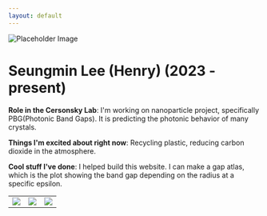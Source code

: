 ```yaml
---
layout: default
---
```


<!-- Replace `example_student` with your name -->
<img src="/website/assets/img/example_student.png" alt="Placeholder Image" class="center" style="max-width: 100%">

<!-- Replace `Example Student` with your name and include your start date-->
# **Seungmin Lee (Henry) (2023 - present)**

<!-- Choose your title -- feel free to be professionally silly -->
**Role in the Cersonsky Lab**: I'm working on nanoparticle project, specifically PBG(Photonic Band Gaps). It is predicting the photonic behavior of many crystals.

<!-- Name at least one research topic amongst this list -->
**Things I'm excited about right now**: Recycling plastic, reducing carbon dioxide in the atmosphere. 

<!-- Ultimately, we'll use this section to
     include papers and talks, and contributions
     But for now put whatever you want -->
**Cool stuff I've done**: I helped build this website. I can make a gap atlas, which is the plot showing the band gap depending on the radius at a specific epsilon.


<!-- If you have photos you would like to exhibit,
     save them as `/assets/member_images/your_name_photo_#.png`
     and replace example_student below -->

|      |      |      |
|:----:|:----:|:----:|
|![](/website/assets/img/Seungmin_Henry_Lee_1.png) | ![](/website/assets/img/Seungmin_Henry_Lee_2.png) | ![](/website/assets/img/Seungmin_Henry_Lee_3.png) | 




